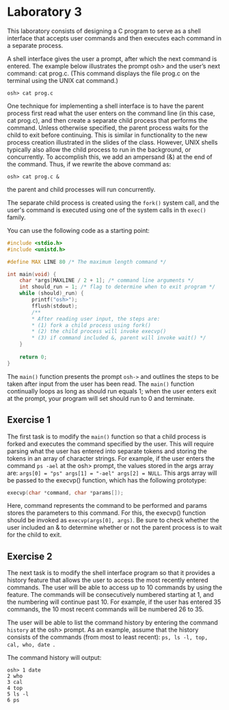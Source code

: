 # Laboratory 3

This laboratory consists of designing a C program to serve as a shell interface that accepts user commands and then executes each command in a separate process.

A shell interface gives the user a prompt, after which the next command is entered. The example below illustrates the prompt osh> and the user’s next command: cat prog.c. (This command displays the file prog.c on the terminal using the UNIX cat command.)

```shell
osh> cat prog.c
```

One technique for implementing a shell interface is to have the parent process first read what the user enters on the command line (in this case, cat prog.c), and then create a separate child process that performs the command. Unless otherwise specified, the parent process waits for the child to exit before continuing. This is similar in functionality to the new process creation illustrated in the slides of the class. However, UNIX shells typically also allow the child process to run in the background, or concurrently. To accomplish this, we add an ampersand (&) at the end of the command. Thus, if we rewrite the above command as:

```shell
osh> cat prog.c &
```

the parent and child processes will run concurrently.

The separate child process is created using the `fork()` system call, and the user's command is executed using one of the system calls in th `exec()` family.

You can use the following code as a starting point:

```c
#include <stdio.h>
#include <unistd.h>

#define MAX LINE 80 /* The maximum length command */

int main(void) {
    char *args[MAXLINE / 2 + 1]; /* command line arguments */
    int should_run = 1; /* flag to determine when to exit program */
    while (should)_run) {
        printf("osh>");
        fflush(stdout);
        /**
        * After reading user input, the steps are:
        * (1) fork a child process using fork()
        * (2) the child process will invoke execvp()
        * (3) if command included &, parent will invoke wait() */
    }
    
    return 0;
}
```

The `main()` function presents the prompt `osh->` and outlines the steps to be taken after input from the user has been read. The `main()` function continually loops as long as should run equals 1; when the user enters exit at the prompt, your program will set should run to 0 and terminate.

## Exercise 1

The first task is to modify the `main()` function so that a child process is forked and executes the command specified by the user. This will require parsing what the user has entered into separate tokens and storing the tokens in an array of character strings. For example, if the user enters the command `ps -ael` at the osh> prompt, the values stored in the args array are:
`args[0] = "ps" args[1] = "-ael" args[2] = NULL`.
This args array will be passed to the execvp() function, which has the following prototype:
```c
execvp(char *command, char *params[]);
```

Here, command represents the command to be performed and params stores the parameters to this command. For this, the execvp() function should be invoked as `execvp(args[0], args)`. Be sure to check whether the user included an & to determine whether or not the parent process is to wait for the child to exit.

## Exercise 2

The next task is to modify the shell interface program so that it provides a history feature that allows the user to access the most recently entered commands. The user will be able to access up to 10 commands by using the feature. The commands will be consecutively numbered starting at 1, and the numbering will continue past 10. For example, if the user has entered 35 commands, the 10 most recent commands will be numbered 26 to 35.

The user will be able to list the command history by entering the command `history` at the osh> prompt. As an example, assume that the history consists of the commands (from most to least recent): `ps, ls -l, top, cal, who, date `. 

The command history will output:
```shell
osh> 1 date
2 who
3 cal
4 top
5 ls -l
6 ps
```
